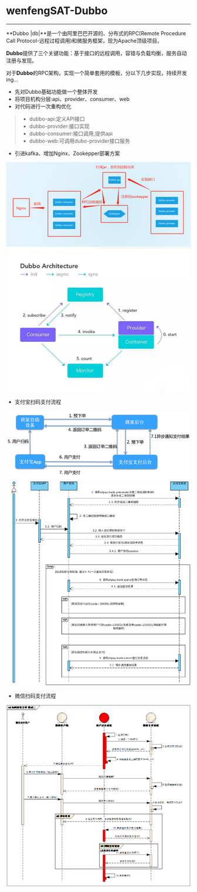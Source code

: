 # wenfengSAT-Dubbo

------

**Dubbo |db|**是一个由阿里巴巴开源的、分布式的RPC(Remote Procedure Call Protocol-远程过程调用)和微服务框架，现为Apache顶级项目。

**Dubbo**提供了三个关键功能：基于接口的远程调用，容错与负载均衡，服务自动注册与发现。

对于**Dubbo**的RPC架构，实现一个简单套用的模板，分以下几步实现，持续开发ing...

* 先对Dubbo基础功能做一个整体开发
* 将项目机构分层:api、provider、consumer、web
* 对代码进行一次重构优化

> * dubbo-api:定义API接口
> * dubbo-provider:接口实现
> * dubbo-consumer:接口调用,提供api
> * dubbo-web:可调用dubo-provider接口服务

* 引进kafka、增加Nginx、Zookepper部署方案

![](image/1.jpg)
![](image/2.jpg)

* 支付宝扫码支付流程

![](image/3.png)
![](image/4.png)

* 微信扫码支付流程

![](image/5.png)
